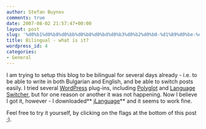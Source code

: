 ```yaml
---
author: Stefan Buynov
comments: true
date: 2007-08-02 21:57:47+00:00
layout: post
slug: '%d0%b1%d0%b8%d0%bb%d0%b8%d0%bd%d0%b3%d0%b2%d0%b0-%d1%89%d0%be-%d0%b5-%d1%82%d0%be'
title: Bilingual - what is it?
wordpress_id: 4
categories:
- General
---
```


I am trying to setup this blog to be bilingual for several days already - i.e. to be able to write in both Bulgarian and English, and be able to switch posts easily. I tried several [WordPress](http://wordpress.org/) plug-ins, including [Polyglot](http://www.fredfred.net/skriker/index.php/polyglot) and [Language Switcher](http://poplarware.com/languageplugin.html), but for one reason or another it was not happening. Now I believe I got it, however - I downloaded** [jLanguage](http://jakobj.dk/blog/archives/38)** and it seems to work fine.

Feel free to try it yourself, by clicking on the flags at the bottom of this post ;).

